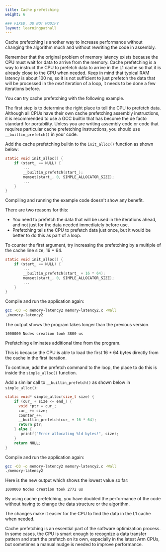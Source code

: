 ```yaml
---
title: Cache prefetching
weight: 6

### FIXED, DO NOT MODIFY
layout: learningpathall
---
```



Cache prefetching is another way to increase performance without changing the algorithm much and without rewriting the code in assembly. 

Remember that the original problem of memory latency exists because the CPU must wait for data to arrive from the memory. Cache prefetching is a way to instruct the CPU to prefetch data to arrive in the L1 cache so that it is already close to the CPU when needed. Keep in mind that typical RAM latency is about 100 ns, so it is not sufficient to just prefetch the data that will be processed in the _next_ iteration of a loop, it needs to be done a few iterations before. 

You can try cache prefetching with the following example. 

The first step is to determine the right place to tell the CPU to prefetch data. Although all CPUs have their own cache prefetching assembly instructions, it is recommended to use a GCC builtin that has become the de facto standard for portability. Unless you are writing assembly code or code that requires particular cache prefetching instructions, you should use `__builtin_prefetch()` in your code. 

Add the cache prefetching builtin to the `init_alloc()` function as shown below:

```C
static void init_alloc() {
    if (start_ == NULL) {
        ...
        __builtin_prefetch(start_);
        memset(start_, 0, SIMPLE_ALLOCATOR_SIZE);
        ...
    }
}
```

Compiling and running the example code doesn't show any benefit. 

There are two reasons for this:
- You need to prefetch the data that will be used in the iterations ahead, and not just for the data needed immediately before use.
- Prefetching tells the CPU to prefetch data just once, but it would be better to do this as part of a loop. 

To counter the first argument, try increasing the prefetching by a multiple of the cache line size, 16 * 64.

```C
static void init_alloc() {
    if (start_ == NULL) {
        ...
        __builtin_prefetch(start_ + 16 * 64);
        memset(start_, 0, SIMPLE_ALLOCATOR_SIZE);
        ...
    }
}

```

Compile and run the application again:

```bash
gcc -O3 -o memory-latency2 memory-latency2.c -Wall
./memory-latency2
```

The output shows the program takes longer than the previous version. 

```output
1000000 Nodes creation took 3800 us
```

Prefetching eliminates additional time from the program. 

This is because the CPU is able to load the first 16 * 64 bytes directly from the cache in the first iteration.

To continue, add the prefetch command to the loop, the place to do this is inside the `simple_alloc()` function. 

Add a similar call to `__builtin_prefetch()` as shown below in `simple_alloc()`:

```C
static void* simple_alloc(size_t size) {
    if (cur_ + size <= end_) {
      void *ptr = cur_;
      cur_ += size;
      counter_++;
      __builtin_prefetch(cur_ + 16 * 64);
      return ptr;
    } else {
       printf("Error allocating %ld bytes!", size);
    }
    return NULL;
}
```

Compile and run the application again:

```bash
gcc -O3 -o memory-latency2 memory-latency2.c -Wall
./memory-latency2
```

Here is the new output which shows the lowest value so far:

```output
1000000 Nodes creation took 2772 us
```

By using cache prefetching, you have doubled the performance of the code without having to change the data structure or the algorithm. 

The changes make it easier for the CPU to find the data in the L1 cache when needed. 

Cache prefetching is an essential part of the software optimization process. In some cases, the CPU is smart enough to recognize a data transfer pattern and start the prefetch on its own, especially in the latest Arm CPUs, but sometimes a manual nudge is needed to improve performance. 
